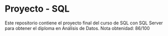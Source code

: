 # Proyecto - SQL
Este repositorio contiene el proyecto final del curso de SQL con SQL Server para obtener el diploma en Análisis de Datos.
Nota obtenidad: 86/100
